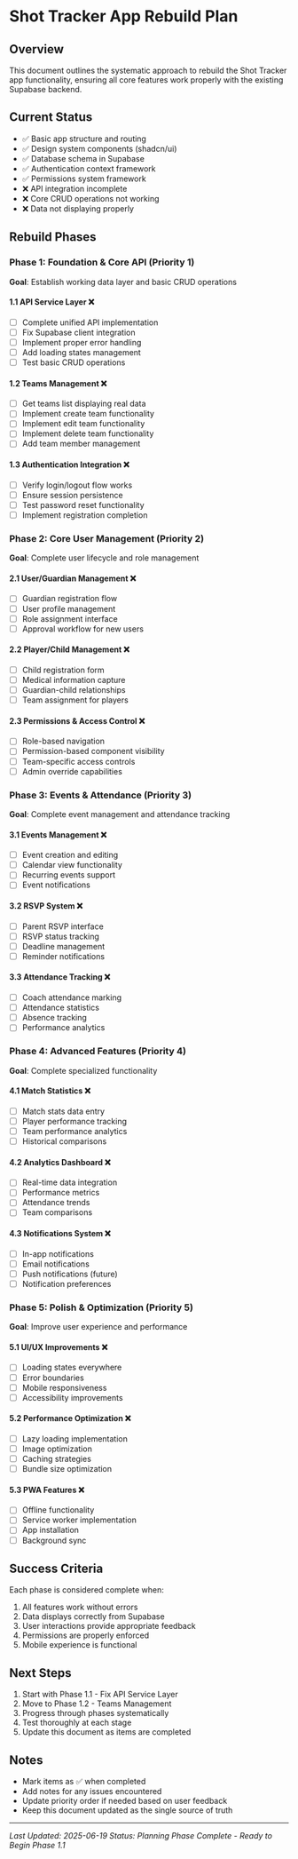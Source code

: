 
# Shot Tracker App Rebuild Plan

## Overview
This document outlines the systematic approach to rebuild the Shot Tracker app functionality, ensuring all core features work properly with the existing Supabase backend.

## Current Status
- ✅ Basic app structure and routing
- ✅ Design system components (shadcn/ui)
- ✅ Database schema in Supabase
- ✅ Authentication context framework
- ✅ Permissions system framework
- ❌ API integration incomplete
- ❌ Core CRUD operations not working
- ❌ Data not displaying properly

## Rebuild Phases

### Phase 1: Foundation & Core API (Priority 1)
**Goal**: Establish working data layer and basic CRUD operations

#### 1.1 API Service Layer ❌
- [ ] Complete unified API implementation
- [ ] Fix Supabase client integration
- [ ] Implement proper error handling
- [ ] Add loading states management
- [ ] Test basic CRUD operations

#### 1.2 Teams Management ❌
- [ ] Get teams list displaying real data
- [ ] Implement create team functionality
- [ ] Implement edit team functionality
- [ ] Implement delete team functionality
- [ ] Add team member management

#### 1.3 Authentication Integration ❌
- [ ] Verify login/logout flow works
- [ ] Ensure session persistence
- [ ] Test password reset functionality
- [ ] Implement registration completion

### Phase 2: Core User Management (Priority 2)
**Goal**: Complete user lifecycle and role management

#### 2.1 User/Guardian Management ❌
- [ ] Guardian registration flow
- [ ] User profile management
- [ ] Role assignment interface
- [ ] Approval workflow for new users

#### 2.2 Player/Child Management ❌
- [ ] Child registration form
- [ ] Medical information capture
- [ ] Guardian-child relationships
- [ ] Team assignment for players

#### 2.3 Permissions & Access Control ❌
- [ ] Role-based navigation
- [ ] Permission-based component visibility
- [ ] Team-specific access controls
- [ ] Admin override capabilities

### Phase 3: Events & Attendance (Priority 3)
**Goal**: Complete event management and attendance tracking

#### 3.1 Events Management ❌
- [ ] Event creation and editing
- [ ] Calendar view functionality
- [ ] Recurring events support
- [ ] Event notifications

#### 3.2 RSVP System ❌
- [ ] Parent RSVP interface
- [ ] RSVP status tracking
- [ ] Deadline management
- [ ] Reminder notifications

#### 3.3 Attendance Tracking ❌
- [ ] Coach attendance marking
- [ ] Attendance statistics
- [ ] Absence tracking
- [ ] Performance analytics

### Phase 4: Advanced Features (Priority 4)
**Goal**: Complete specialized functionality

#### 4.1 Match Statistics ❌
- [ ] Match stats data entry
- [ ] Player performance tracking
- [ ] Team performance analytics
- [ ] Historical comparisons

#### 4.2 Analytics Dashboard ❌
- [ ] Real-time data integration
- [ ] Performance metrics
- [ ] Attendance trends
- [ ] Team comparisons

#### 4.3 Notifications System ❌
- [ ] In-app notifications
- [ ] Email notifications
- [ ] Push notifications (future)
- [ ] Notification preferences

### Phase 5: Polish & Optimization (Priority 5)
**Goal**: Improve user experience and performance

#### 5.1 UI/UX Improvements ❌
- [ ] Loading states everywhere
- [ ] Error boundaries
- [ ] Mobile responsiveness
- [ ] Accessibility improvements

#### 5.2 Performance Optimization ❌
- [ ] Lazy loading implementation
- [ ] Image optimization
- [ ] Caching strategies
- [ ] Bundle size optimization

#### 5.3 PWA Features ❌
- [ ] Offline functionality
- [ ] Service worker implementation
- [ ] App installation
- [ ] Background sync

## Success Criteria
Each phase is considered complete when:
1. All features work without errors
2. Data displays correctly from Supabase
3. User interactions provide appropriate feedback
4. Permissions are properly enforced
5. Mobile experience is functional

## Next Steps
1. Start with Phase 1.1 - Fix API Service Layer
2. Move to Phase 1.2 - Teams Management
3. Progress through phases systematically
4. Test thoroughly at each stage
5. Update this document as items are completed

## Notes
- Mark items as ✅ when completed
- Add notes for any issues encountered
- Update priority order if needed based on user feedback
- Keep this document updated as the single source of truth

---
*Last Updated: 2025-06-19*
*Status: Planning Phase Complete - Ready to Begin Phase 1.1*

